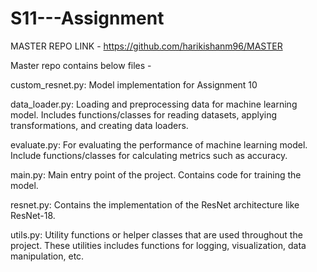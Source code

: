 # S11---Assignment

MASTER REPO LINK - https://github.com/harikishanm96/MASTER

Master repo contains below files - 

custom_resnet.py: Model implementation for Assignment 10

data_loader.py: Loading and preprocessing data for machine learning model. Includes functions/classes for reading datasets, applying transformations, and creating data loaders.

evaluate.py: For evaluating the performance of machine learning model. Include functions/classes for calculating metrics such as accuracy.

main.py: Main entry point of the project. Contains code for training the model.

resnet.py: Contains the implementation of the ResNet architecture like ResNet-18.

utils.py: Utility functions or helper classes that are used throughout the project. These utilities includes functions for logging, visualization, data manipulation, etc.
